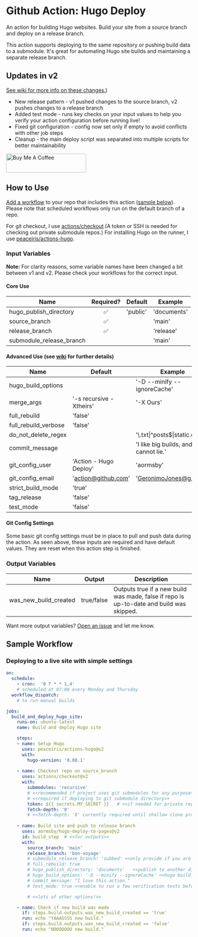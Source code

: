 # Github Action: Hugo Deploy

An action for building Hugo websites. Build your site from a source branch and deploy on a release branch.

This action supports deploying to the same repository or pushing build data to a submodule. It's great for automating Hugo site builds and maintaining a separate release branch.

## Updates in v2

[See wiki for more info on these changes.](https://github.com/aormsby/hugo-deploy-to-pages/wiki))

- New release pattern - v1 pushed changes to the source branch, v2 pushes changes to a release branch
- Added test mode - runs key checks on your input values to help you verify your action configuration before running live!
- Fixed git configuration - config now set only if empty to avoid conflicts with other job steps
- Cleanup - the main deploy script was separated into multiple scripts for better maintainability

<a href="https://www.buymeacoffee.com/aormsby" target="_blank"><img src="https://cdn.buymeacoffee.com/buttons/default-green.png" alt="Buy Me A Coffee" style="height: 51px !important;width: 217px !important;" ></a>

## How to Use

[Add a workflow](https://docs.github.com/en/actions/quickstart#creating-your-first-workflow) to your repo that includes this action ([sample below](#sample-workflow)). Please note that scheduled workflows only run on the default branch of a repo.

For git checkout, I use [actions/checkout](https://github.com/actions/checkout).(A token or SSH is needed for checking out private submodule repos.) For installing Hugo on the runner, I use [peaceiris/actions-hugo](https://github.com/peaceiris/actions-hugo).

### Input Variables

**Note:** For clarity reasons, some variable names have been changed a bit between v1 and v2. Please check your workflows for the correct input.

#### Core Use

| Name                     |     Required?      | Default  | Example     |
| ------------------------ | :----------------: | -------- | ----------- |
| hugo_publish_directory   | :white_check_mark: | 'public' | 'documents' |
| source_branch            | :white_check_mark: |          | 'main'      |
| release_branch           | :white_check_mark: |          | 'release'   |
| submodule_release_branch |                    |          | 'main'      |

#### Advanced Use (see [wiki](https://github.com/aormsby/hugo-deploy-to-pages/wiki/Configuration) for further details)

| Name                 | Default                 | Example                                |
| -------------------- | ----------------------- | -------------------------------------- |
| hugo_build_options   |                         | '-D --minify --ignoreCache'            |
| merge_args           | '-s recursive -Xtheirs' | '-X Ours'                              |
| full_rebuild         | 'false'                 |                                        |
| full_rebuild_verbose | 'false'                 |                                        |
| do_not_delete_regex  |                         | '\\\.txt\|\^posts\$\|static.css'       |
| commit_message       |                         | 'I like big builds, and I cannot lie.' |
| git_config_user      | 'Action - Hugo Deploy'  | 'aormsby'                              |
| git_config_email     | 'action@github.com'     | 'GeronimoJones@g.woah'                 |
| strict_build_mode    | 'true'                  |                                        |
| tag_release          | 'false'                 |                                        |
| test_mode            | 'false'                 |                                        |

#### Git Config Settings

Some basic git config settings must be in place to pull and push data during the action. As seen above, these inputs are required and have default values. They are reset when this action step is finished.

### Output Variables

| Name                  | Output     | Description                                                                              |
| --------------------- | ---------- | ---------------------------------------------------------------------------------------- |
| was_new_build_created | true/false | Outputs true if a new build was made, false if repo is up-to-date and build was skipped. |

Want more output variables? [Open an issue](https://github.com/aormsby/hugo-deploy-to-pages/issues) and let me know.

## Sample Workflow

### Deploying to a live site with simple settings

```yaml
on:
  schedule:
    - cron:  '0 7 * * 1,4'
    # scheduled at 07:00 every Monday and Thursday
  workflow_dispatch:
    # to run manual builds

jobs:
  build_and_deploy_hugo_site:
    runs-on: ubuntu-latest
    name: Build and deploy Hugo site

    steps:
    - name: Setup Hugo
      uses: peaceiris/actions-hugo@v2
      with:
        hugo-version: '0.88.1'
    
    - name: Checkout repo on source_branch
      uses: actions/checkout@v2
      with:
        submodules: 'recursive'
        # <<recommended if project uses git submodules for any purpose>>
        # <<required if deploying to git submodule directory>>
        token: ${{ secrets.MY_SECRET }}   # <<if needed for private repos>>
        fetch-depth: '0'
        # <<fetch-depth: '0' currently required until shallow clone problems are solved>>
        
    - name: Build site and push to release branch
      uses: aormsby/hugo-deploy-to-pages@v2
      id: build_step  # <<for outputs>>
      with:
        source_branch: 'main'
        release_branch: 'bon-voyage'
        # submodule_release_branch: 'subbed' <<only provide if you are publishing to directory with git submodule>>
        # full_rebuild: true
        # hugo_publish_directory: 'documents'   <<publish to another directory if needed>>
        # hugo_build_options: '-D --minify --ignoreCache' <<hugo build cis customizable>>
        # commit_message: "I love this action."
        # test_mode: true <<enable to run a few verification tests before your first live run>>

        # <<lots of other options!>>

    - name: Check if new build was made
      if: steps.build.outputs.was_new_build_created == 'true'
      run: echo "YAAASSSS new build."
      if: steps.build.outputs.was_new_build_created == 'false'
      run: echo "NOOOOOOO new build."
```
